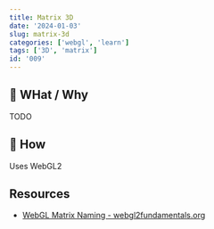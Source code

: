 ```yaml
---
title: Matrix 3D
date: '2024-01-03'
slug: matrix-3d
categories: ['webgl', 'learn']
tags: ['3D', 'matrix']
id: '009'
---
```


## 🚧 WHat / Why

TODO

## 🚧 How

Uses WebGL2

## Resources

- [WebGL Matrix Naming - webgl2fundamentals.org](https://webgl2fundamentals.org/webgl/lessons/webgl-matrix-naming.html)

